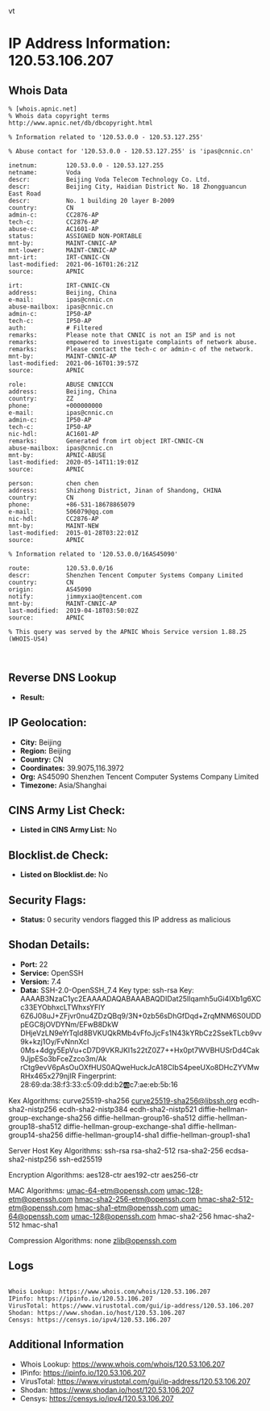 vt
# IP Address Information: 120.53.106.207

## Whois Data
```
% [whois.apnic.net]
% Whois data copyright terms    http://www.apnic.net/db/dbcopyright.html

% Information related to '120.53.0.0 - 120.53.127.255'

% Abuse contact for '120.53.0.0 - 120.53.127.255' is 'ipas@cnnic.cn'

inetnum:        120.53.0.0 - 120.53.127.255
netname:        Voda
descr:          Beijing Voda Telecom Technology Co. Ltd.
descr:          Beijing City, Haidian District No. 18 Zhongguancun East Road
descr:          No. 1 building 20 layer B-2009
country:        CN
admin-c:        CC2876-AP
tech-c:         CC2876-AP
abuse-c:        AC1601-AP
status:         ASSIGNED NON-PORTABLE
mnt-by:         MAINT-CNNIC-AP
mnt-lower:      MAINT-CNNIC-AP
mnt-irt:        IRT-CNNIC-CN
last-modified:  2021-06-16T01:26:21Z
source:         APNIC

irt:            IRT-CNNIC-CN
address:        Beijing, China
e-mail:         ipas@cnnic.cn
abuse-mailbox:  ipas@cnnic.cn
admin-c:        IP50-AP
tech-c:         IP50-AP
auth:           # Filtered
remarks:        Please note that CNNIC is not an ISP and is not
remarks:        empowered to investigate complaints of network abuse.
remarks:        Please contact the tech-c or admin-c of the network.
mnt-by:         MAINT-CNNIC-AP
last-modified:  2021-06-16T01:39:57Z
source:         APNIC

role:           ABUSE CNNICCN
address:        Beijing, China
country:        ZZ
phone:          +000000000
e-mail:         ipas@cnnic.cn
admin-c:        IP50-AP
tech-c:         IP50-AP
nic-hdl:        AC1601-AP
remarks:        Generated from irt object IRT-CNNIC-CN
abuse-mailbox:  ipas@cnnic.cn
mnt-by:         APNIC-ABUSE
last-modified:  2020-05-14T11:19:01Z
source:         APNIC

person:         chen chen
address:        Shizhong District, Jinan of Shandong, CHINA
country:        CN
phone:          +86-531-18678865079
e-mail:         506079@qq.com
nic-hdl:        CC2876-AP
mnt-by:         MAINT-NEW
last-modified:  2015-01-28T03:22:01Z
source:         APNIC

% Information related to '120.53.0.0/16AS45090'

route:          120.53.0.0/16
descr:          Shenzhen Tencent Computer Systems Company Limited
country:        CN
origin:         AS45090
notify:         jimmyxiao@tencent.com
mnt-by:         MAINT-CNNIC-AP
last-modified:  2019-04-18T03:50:02Z
source:         APNIC

% This query was served by the APNIC Whois Service version 1.88.25 (WHOIS-US4)



```
## Reverse DNS Lookup
- **Result:** 

## IP Geolocation:
- **City:** Beijing
- **Region:** Beijing
- **Country:** CN
- **Coordinates:** 39.9075,116.3972
- **Org:** AS45090 Shenzhen Tencent Computer Systems Company Limited
- **Timezone:** Asia/Shanghai

## CINS Army List Check:
- **Listed in CINS Army List:** 
No

## Blocklist.de Check:
- **Listed on Blocklist.de:** 
No

## Security Flags:
- **Status:** 0 security vendors flagged this IP address as malicious

## Shodan Details:
- **Port:** 22
- **Service:** OpenSSH
- **Version:** 7.4
- **Data:** SSH-2.0-OpenSSH_7.4
Key type: ssh-rsa
Key: AAAAB3NzaC1yc2EAAAADAQABAAABAQDIDat25Ilqamh5uGi4IXb1g6XCc33EYObhxcLTWhxsYFlY
6Z6J08uJ+ZFjvr0nu4ZDzQBq9/3N+0zb56sDhGfDqd+ZrqMNM6S0UDDpEGC8jOVDYNm/EFwB8DkW
DHjeVzLN9eYrTqId8BVKUQkRMb4vFfoJjcFs1N43kYRbCz2SsekTLcb9vv9k+kzj1Oy/FvNnnXcI
0Ms+4dgy5EpVu+cD7D9VKRJKI1s22tZ0Z7++Hx0pt7WVBHUSrDd4Cak9JjpESo3bFceZzco3m/Ak
rCtg9evV6pAsOuOXfHUS0AQweHuckJcA18CIbS4peeUXo8DHcZYVMwRHx465x279njIR
Fingerprint: 28:69:da:38:f3:33:c5:09:dd:b2:ab:c7:ae:eb:5b:16

Kex Algorithms:
	curve25519-sha256
	curve25519-sha256@libssh.org
	ecdh-sha2-nistp256
	ecdh-sha2-nistp384
	ecdh-sha2-nistp521
	diffie-hellman-group-exchange-sha256
	diffie-hellman-group16-sha512
	diffie-hellman-group18-sha512
	diffie-hellman-group-exchange-sha1
	diffie-hellman-group14-sha256
	diffie-hellman-group14-sha1
	diffie-hellman-group1-sha1

Server Host Key Algorithms:
	ssh-rsa
	rsa-sha2-512
	rsa-sha2-256
	ecdsa-sha2-nistp256
	ssh-ed25519

Encryption Algorithms:
	aes128-ctr
	aes192-ctr
	aes256-ctr

MAC Algorithms:
	umac-64-etm@openssh.com
	umac-128-etm@openssh.com
	hmac-sha2-256-etm@openssh.com
	hmac-sha2-512-etm@openssh.com
	hmac-sha1-etm@openssh.com
	umac-64@openssh.com
	umac-128@openssh.com
	hmac-sha2-256
	hmac-sha2-512
	hmac-sha1

Compression Algorithms:
	none
	zlib@openssh.com


## Logs
```

Whois Lookup: https://www.whois.com/whois/120.53.106.207
IPinfo: https://ipinfo.io/120.53.106.207
VirusTotal: https://www.virustotal.com/gui/ip-address/120.53.106.207
Shodan: https://www.shodan.io/host/120.53.106.207
Censys: https://censys.io/ipv4/120.53.106.207

```
## Additional Information
- Whois Lookup: https://www.whois.com/whois/120.53.106.207
- IPinfo: https://ipinfo.io/120.53.106.207
- VirusTotal: https://www.virustotal.com/gui/ip-address/120.53.106.207
- Shodan: https://www.shodan.io/host/120.53.106.207
- Censys: https://censys.io/ipv4/120.53.106.207

